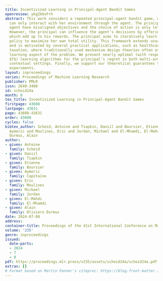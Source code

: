```yaml
---
title: Incentivized Learning in Principal-Agent Bandit Games
openreview: ykgZk6vFrh
abstract: This work considers a repeated principal-agent bandit game, where the principal
  can only interact with her environment through the agent. The principal and the
  agent have misaligned objectives and the choice of action is only left to the agent.
  However, the principal can influence the agent’s decisions by offering incentives
  which add up to his rewards. The principal aims to iteratively learn an incentive
  policy to maximize her own total utility. This framework extends usual bandit problems
  and is motivated by several practical applications, such as healthcare or ecological
  taxation, where traditionally used mechanism design theories often overlook the
  learning aspect of the problem. We present nearly optimal (with respect to a horizon
  $T$) learning algorithms for the principal’s regret in both multi-armed and linear
  contextual settings. Finally, we support our theoretical guarantees through numerical
  experiments.
layout: inproceedings
series: Proceedings of Machine Learning Research
publisher: PMLR
issn: 2640-3498
id: scheid24a
month: 0
tex_title: Incentivized Learning in Principal-Agent Bandit Games
firstpage: 43608
lastpage: 43631
page: 43608-43631
order: 43608
cycles: false
bibtex_author: Scheid, Antoine and Tiapkin, Daniil and Boursier, Etienne and Capitaine,
  Aymeric and Moulines, Eric and Jordan, Michael and El-Mhamdi, El-Mahdi and Oliviero
  Durmus, Alain
author:
- given: Antoine
  family: Scheid
- given: Daniil
  family: Tiapkin
- given: Etienne
  family: Boursier
- given: Aymeric
  family: Capitaine
- given: Eric
  family: Moulines
- given: Michael
  family: Jordan
- given: El-Mahdi
  family: El-Mhamdi
- given: Alain
  family: Oliviero Durmus
date: 2024-07-08
address:
container-title: Proceedings of the 41st International Conference on Machine Learning
volume: '235'
genre: inproceedings
issued:
  date-parts:
  - 2024
  - 7
  - 8
pdf: https://proceedings.mlr.press/v235/assets/scheid24a/scheid24a.pdf
extras: []
# Format based on Martin Fenner's citeproc: https://blog.front-matter.io/posts/citeproc-yaml-for-bibliographies/
---
```

